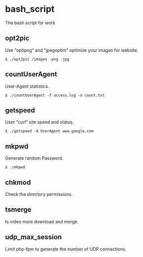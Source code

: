 # bash_script
The bash script for work

## opt2pic
Use "optipng" and "jpegoptim" optimize your images for website.
```
$ ./opt2pic /images -png -jpg
```

## countUserAgent
User-Agent statistics.
```
$ ./countUserAgent -f access.log -o count.txt
```

## getspeed
User "curl" site speed and status.
```
$ ./getspeed -A UserAgent www.google.com
```

## mkpwd
Generate random Password.
```
$ ./mkpwd
```

## chkmod
Check the directory permissions.

## tsmerge
ts video more download and merge.

## udp_max_session
Limit php-fpm to generate the number of UDP connections.
